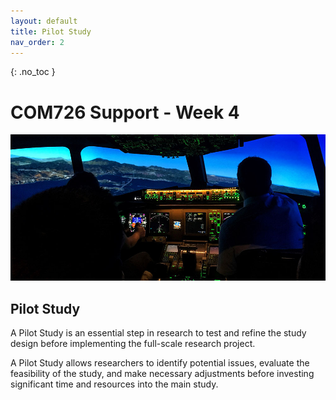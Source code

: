 ```yaml
---
layout: default
title: Pilot Study
nav_order: 2
---
```

{: .no_toc }

# COM726 Support - Week 4
![Plane Cockpit](../img/jan-huber-0xNbk7D_s6U-unsplash.jpg)

## Pilot Study

A Pilot Study is an essential step in research to test and refine the study design before implementing the full-scale research project.

A Pilot Study allows researchers to identify potential issues, evaluate the feasibility of the study, and make necessary adjustments before investing significant time and resources into the main study. 




